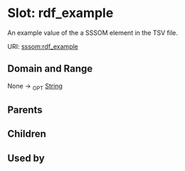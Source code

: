 
# Slot: rdf_example


An example value of the a SSSOM element in the TSV file.

URI: [sssom:rdf_example](http://w3id.org/sssom/rdf_example)


## Domain and Range

None ->  <sub>OPT</sub> [String](types/String.md)

## Parents


## Children


## Used by


